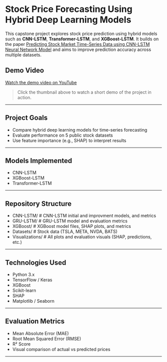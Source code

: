 # Stock Price Forecasting Using Hybrid Deep Learning Models

This capstone project explores stock price prediction using hybrid models such as **CNN-LSTM**, **Transformer-LSTM**, and **XGBoost-LSTM**. It builds on the paper [Predicting Stock Market Time-Series Data using CNN-LSTM Neural Network Model](https://arxiv.org/abs/2305.14378) and aims to improve prediction accuracy across multiple datasets.

## Demo Video

[Watch the demo video on YouTube](https://youtu.be/kpocSXYlyy8)

> Click the thumbnail above to watch a short demo of the project in action.

---

## Project Goals
- Compare hybrid deep learning models for time-series forecasting
- Evaluate performance on 5 public stock datasets
- Use feature importance (e.g., SHAP) to interpret results

---

## Models Implemented
- CNN-LSTM
- XGBoost-LSTM
- Transformer-LSTM

---

## Repository Structure
- CNN-LSTM/ # CNN-LSTM initial and improvment models, and metrics
- GRU-LSTM/ # GRU-LSTM model and evaluation metrics
- XGBoost/ # XGBoost model files, SHAP plots, and metrics
- Datasets/ # Stock data (TSLA, META, NVDA, BATS)
- Visualizations/ # All plots and evaluation visuals (SHAP, predictions, etc.)

---

## Technologies Used
- Python 3.x
- TensorFlow / Keras
- XGBoost
- Scikit-learn
- SHAP
- Matplotlib / Seaborn

---

## Evaluation Metrics
- Mean Absolute Error (MAE)
- Root Mean Squared Error (RMSE)
- R² Score
- Visual comparison of actual vs predicted prices

---


